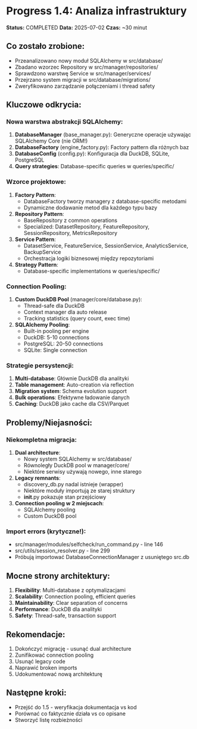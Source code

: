 # Progress 1.4: Analiza infrastruktury

**Status:** COMPLETED
**Data:** 2025-07-02
**Czas:** ~30 minut

## Co zostało zrobione:
- Przeanalizowano nowy moduł SQLAlchemy w src/database/
- Zbadano wzorzec Repository w src/manager/repositories/
- Sprawdzono warstwę Service w src/manager/services/
- Przejrzano system migracji w src/database/migrations/
- Zweryfikowano zarządzanie połączeniami i thread safety

## Kluczowe odkrycia:

### Nowa warstwa abstrakcji SQLAlchemy:
1. **DatabaseManager** (base_manager.py): Generyczne operacje używając SQLAlchemy Core (nie ORM!)
2. **DatabaseFactory** (engine_factory.py): Factory pattern dla różnych baz
3. **DatabaseConfig** (config.py): Konfiguracja dla DuckDB, SQLite, PostgreSQL
4. **Query strategies**: Database-specific queries w queries/specific/

### Wzorce projektowe:
1. **Factory Pattern**: 
   - DatabaseFactory tworzy managery z database-specific metodami
   - Dynamiczne dodawanie metod dla każdego typu bazy
2. **Repository Pattern**:
   - BaseRepository z common operations
   - Specialized: DatasetRepository, FeatureRepository, SessionRepository, MetricsRepository
3. **Service Pattern**:
   - DatasetService, FeatureService, SessionService, AnalyticsService, BackupService
   - Orchestracja logiki biznesowej między repozytoriami
4. **Strategy Pattern**:
   - Database-specific implementations w queries/specific/

### Connection Pooling:
1. **Custom DuckDB Pool** (manager/core/database.py):
   - Thread-safe dla DuckDB
   - Context manager dla auto release
   - Tracking statistics (query count, exec time)
2. **SQLAlchemy Pooling**:
   - Built-in pooling per engine
   - DuckDB: 5-10 connections
   - PostgreSQL: 20-50 connections
   - SQLite: Single connection

### Strategie persystencji:
1. **Multi-database**: Głównie DuckDB dla analityki
2. **Table management**: Auto-creation via reflection
3. **Migration system**: Schema evolution support
4. **Bulk operations**: Efektywne ładowanie danych
5. **Caching**: DuckDB jako cache dla CSV/Parquet

## Problemy/Niejasności:

### Niekompletna migracja:
1. **Dual architecture**:
   - Nowy system SQLAlchemy w src/database/
   - Równoległy DuckDB pool w manager/core/
   - Niektóre serwisy używają nowego, inne starego
2. **Legacy remnants**:
   - discovery_db.py nadal istnieje (wrapper)
   - Niektóre moduły importują ze starej struktury
   - __init__.py pokazuje stan przejściowy
3. **Connection pooling w 2 miejscach**:
   - SQLAlchemy pooling
   - Custom DuckDB pool

### Import errors (krytyczne!):
- src/manager/modules/selfcheck/run_command.py - line 146
- src/utils/session_resolver.py - line 299
- Próbują importować DatabaseConnectionManager z usuniętego src.db

## Mocne strony architektury:
1. **Flexibility**: Multi-database z optymalizacjami
2. **Scalability**: Connection pooling, efficient queries
3. **Maintainability**: Clear separation of concerns
4. **Performance**: DuckDB dla analityki
5. **Safety**: Thread-safe, transaction support

## Rekomendacje:
1. Dokończyć migrację - usunąć dual architecture
2. Zunifikować connection pooling
3. Usunąć legacy code
4. Naprawić broken imports
5. Udokumentować nową architekturę

## Następne kroki:
- Przejść do 1.5 - weryfikacja dokumentacja vs kod
- Porównać co faktycznie działa vs co opisane
- Stworzyć listę rozbieżności